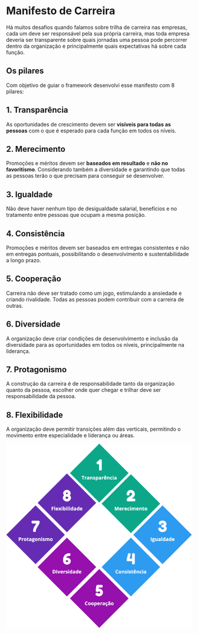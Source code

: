 # Manifesto de Carreira

Há muitos desafios quando falamos sobre trilha de carreira nas empresas, cada um deve ser responsável pela sua própria carreira, mas toda empresa deveria ser transparente sobre quais jornadas uma pessoa pode percorrer dentro da organização e principalmente quais expectativas há sobre cada função.

## Os pilares

Com objetivo de guiar o framework desenvolvi esse manifesto com 8 pilares:

## 1. Transparência

As oportunidades de crescimento devem ser **visíveis para todas as pessoas** com o que é esperado para cada função em todos os níveis.

## 2. Merecimento

Promoções e méritos devem ser **baseados em resultado** e **não no favoritismo**. Considerando também a diversidade e garantindo que todas as pessoas terão o que precisam para conseguir se desenvolver.

## 3. Igualdade

Não deve haver nenhum tipo de desigualdade salarial, benefícios e no tratamento entre pessoas que ocupam a mesma posição.

## 4. Consistência

Promoções e méritos devem ser baseados em entregas consistentes e não em entregas pontuais, possibilitando o desenvolvimento e sustentabilidade a longo prazo.

## 5. Cooperação

Carreira não deve ser tratado como um jogo, estimulando a ansiedade e criando rivalidade. Todas as pessoas podem contribuir com a carreira de outras.

## 6. Diversidade

A organização deve criar condições de desenvolvimento e inclusão da diversidade para as oportunidades em todos os níveis, principalmente na liderança.

## 7. Protagonismo

A construção da carreira é de responsabilidade tanto da organização quanto da pessoa, escolher onde quer chegar e trilhar deve ser responsabilidade da pessoa.

## 8. Flexibilidade

A organização deve permitir transições além das verticais, permitindo o movimento entre especialidade e liderança ou áreas.


![pilares do manifesto](./assets/manifesto.png)
